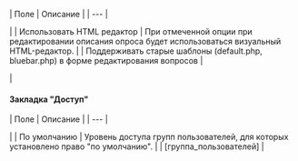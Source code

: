 | Поле | Описание |
| --- |

|
| Использовать HTML редактор | При отмеченной опции при редактировании описания опроса будет использоваться визуальный HTML-редактор. |
| Поддерживать старые шаблоны (default.php, bluebar.php) в форме редактирования вопросов |

|

#### Закладка "Доступ"

| Поле | Описание |
| --- |

|
| По умолчанию | Уровень доступа групп пользователей, для которых установлено право "по умолчанию". |
| [группа\_пользователей] |